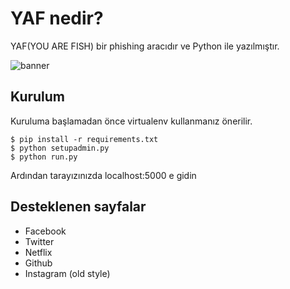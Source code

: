 # YAF nedir?

YAF(YOU ARE FISH) bir phishing aracıdır ve Python ile yazılmıştır.

![banner](https://i.resimyukle.xyz/VJf6yx.png)

## Kurulum

Kuruluma başlamadan önce virtualenv kullanmanız önerilir.

```
$ pip install -r requirements.txt
$ python setupadmin.py
$ python run.py
```

Ardından tarayızınızda localhost:5000 e gidin

## Desteklenen sayfalar
  * Facebook
  * Twitter
  * Netflix
  * Github
  * Instagram (old style)
